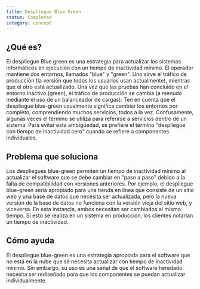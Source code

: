```yaml
---
title: Despliegue Blue Green
status: Completed
category: concept
---
```


## ¿Qué es?

El despliegue Blue green es una estrategia para actualizar los sistemas informáticos en ejecución con un tiempo de inactividad mínimo. El operador mantiene dos entornos, llamados "blue" y "green". Uno sirve el tráfico de producción (la versión que todos los usuarios usan actualmente), mientras que el otro está actualizado. Una vez que las pruebas han concluido en el entorno inactivo (green), el tráfico de producción se cambia (a menudo mediante el uso de un balanceador de cargas). Ten en cuenta que el despliegue blue-green usualmente significa cambiar los entornos por completo, comprendiendo muchos servicios, todos a la vez. Confusamente, algunas veces el término se utiliza para referirse a servicios dentro de un sistema. Para evitar esta ambigüedad, se prefiere el término "despliegue con tiempo de inactividad cero" cuando se refiere a componentes individuales. 

## Problema que soluciona
Los despliegues blue-green permiten un tiempo de inactividad mínimo al actualizar el software que se debe cambiar en "paso a paso" debido a la falta de compatibilidad con versiones anteriores. Por ejemplo, el despliegue blue-green sería apropiado para una tienda en línea que consiste de un sitio web y una base de datos que necesita ser actualizada, pero la nueva versión de la base de datos no funciona con la versión vieja del sitio web, y viceversa. En esta instancia, ambos necesitan ser cambiados al mismo tiempo. Si esto se realiza en un sistema en producción, los clientes notarían un tiempo de inactividad.

## Cómo ayuda
El despliegue blue-green es una estrategia apropiada para el software que no está en la nube que se necesita actualizar con tiempo de inactividad mínimo. Sin embargo, su uso es una señal de que el software heredado necesita ser rediseñado para que los componentes se puedan actualizar individualmente.
